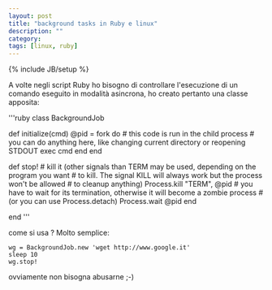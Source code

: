 ```yaml
---
layout: post
title: "background tasks in Ruby e linux"
description: ""
category:
tags: [linux, ruby]
---
```

{% include JB/setup %}

A volte negli script Ruby ho bisogno di controllare l'esecuzione di un comando eseguito in modalità asincrona, ho creato pertanto una classe apposita:


'''ruby
class BackgroundJob

  def initialize(cmd)
    @pid = fork do
     # this code is run in the child process
     # you can do anything here, like changing current directory or reopening STDOUT
     exec cmd
    end
  end

  def stop!
    # kill it (other signals than TERM may be used, depending on the program you want
    # to kill. The signal KILL will always work but the process won't be allowed
    # to cleanup anything)
    Process.kill "TERM", @pid
    # you have to wait for its termination, otherwise it will become a zombie process
    # (or you can use Process.detach)
    Process.wait @pid
  end

end
'''

come si usa ? Molto semplice:

    wg = BackgroundJob.new 'wget http://www.google.it'
    sleep 10
    wg.stop!

ovviamente non bisogna abusarne ;-)
